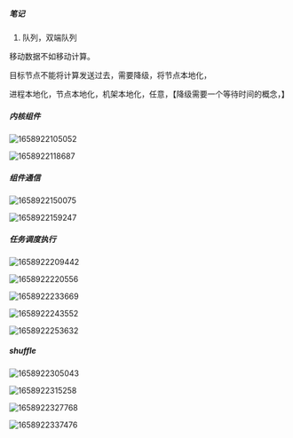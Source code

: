 ##### 笔记

1. 队列，双端队列

移动数据不如移动计算。

目标节点不能将计算发送过去，需要降级，将节点本地化，

进程本地化，节点本地化，机架本地化，任意，【降级需要一个等待时间的概念，】

##### 内核组件

![1658922105052](imgs/1658922105052.png)

![1658922118687](imgs/1658922118687.png)

##### 组件通信

![1658922150075](imgs/1658922150075.png)

![1658922159247](imgs/1658922159247.png)

##### 任务调度执行

![1658922209442](imgs/1658922209442.png)

![1658922220556](imgs/1658922220556.png)

![1658922233669](imgs/1658922233669.png)

![1658922243552](imgs/1658922243552.png)

![1658922253632](imgs/1658922253632.png)

##### shuffle

![1658922305043](imgs/1658922305043.png)

![1658922315258](imgs/1658922315258.png)

![1658922327768](imgs/1658922327768.png)

![1658922337476](imgs/1658922337476.png)

